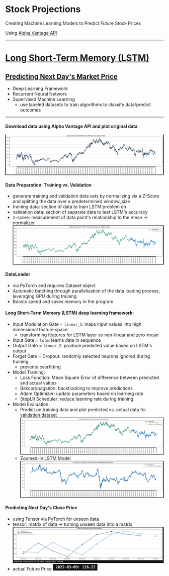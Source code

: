 # **Stock Projections**
Creating Machine Learning Models to Predict Future Stock Prices 

Using [Alpha Vantage API](https://www.alphavantage.co/documentation/#)

---
# [Long Short-Term Memory (LSTM)](longShortTermMemory)
## [Predicting Next Day's Market Price](longShortTermMemory/lstmStockPrices.ipynb) 
- Deep Learning Framework
- Recurrent Neural Network
- Supervised Machine Learning
    - use labeled datasets to train algorithms to classify data/predict outcomes 
---


#### Download data using Alpha Vantage API and plot original data 
![PricesTillMarch8](longShortTermMemory/dailyClose/dclose03_08.png "Daily Close Prices through March 8th")


#### Data Preparation: Training vs. Validation
- generate training and validation data sets by normalizing via a Z-Score and splitting the data over a predetermined window_size 
- training data: section of data to train LSTM problem on
- validation data: section of separate data to test LSTM's accuracy 
- z-score: measurement of data point's relationship to the mean -> normalizer 
![TrainValidateMarch8](longShortTermMemory/trainValidate/tv03_08.png "Training and Validation Data through March 8th")


#### DataLoader
- via PyTorch and requires Dataset object 
- Automatic batching through parallelization of the data loading process, leveraging GPU during training. 
- Boosts speed and saves memory in the program.

#### Long Short-Term Memory (LSTM) deep learning framework: 
- Input Modulation Gate = `linear_1`: maps input values into high dimensional feature space
    - transforming features for LSTM layer so non-linear and zero-mean
- Input Gate = `lstm`: learns data in sequence
- Output Gate = `linear_2`: produce predicted value based on LSTM's output 
- Forget Gate = Dropout: randomly selected neurons ignored during training
    - prevents overfitting 
- Model Training: 
    - Loss Function: Mean Square Error of difference between predicted and actual values
    - Bakcpropagation: backtracking to improve predictions 
    - Adam Optimizer: update parameters based on learning rate 
    - StepLR Scheduler: reduce learning rate during training 
- Model Evaluation: 
    - Predict on training data and plot predicted vs. actual data for validation dataset 
![PredictedVsActualMarch8th](longShortTermMemory/predictVsActual/pva03_08.png "Predicted VS. Actual Prices through March 8th")
    - Zoomed-In LSTM Model 
![ZoomedPredictedPrice](longShortTermMemory/zoomIn/zoomed03_08.png "Zoomed-In Predicted Price on Validation Data")


#### Predicting Next Day's Close Price
- using Tensor via PyTorch for unseen data 
- tensor: matrix of data -> turning unseen data into a matrix 
![PredPriceForMarch9](longShortTermMemory/tomorrowPrice/pred03_09.png "Predicted Price for March 9th")
- actual Future Price
![ActualPriceforMarch9](longShortTermMemory/tomorrowPrice/close03_09.png "Actual Close Price for March 9th")




